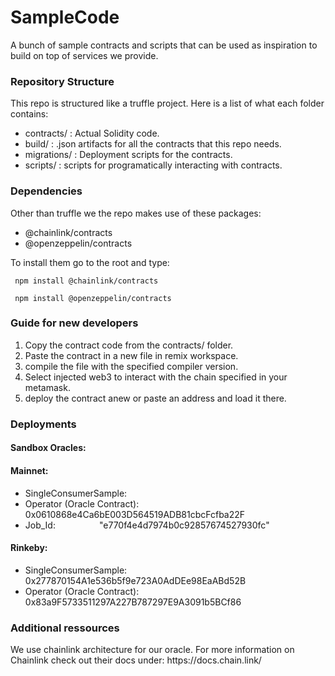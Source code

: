 # SampleCode
A bunch of sample contracts and scripts that can be used as inspiration to build on top of services we provide.

<h3>Repository Structure</h3>
This repo is structured like a truffle project. 
Here is a list of what each folder contains:
<ul>
<li>contracts/ : Actual Solidity code.</li>
<li>build/ : .json artifacts for all the contracts that this repo needs.</li>
<li>migrations/ : Deployment scripts for the contracts.</li>
<li>scripts/ : scripts for programatically interacting with contracts.</li>
</ul>

<h3>Dependencies</h3>

Other than truffle we the repo makes use of these packages:<br>
<ul>
<li>@chainlink/contracts</li>
<li>@openzeppelin/contracts</li>
</ul>
To install them go to the root and type:

<code> npm install @chainlink/contracts </code>

<code> npm install @openzeppelin/contracts </code>

<h3>Guide for new developers</h3>
<ol>
<li>Copy the contract code from the contracts/ folder.</li>
<li>Paste the contract in a new file in remix workspace.</li>
<li>compile the file with the specified compiler version.</li>
<li>Select injected web3 to interact with the chain specified in your metamask.</li>
<li>deploy the contract anew or paste an address and load it there.</li>
</ol>

<h3>Deployments</h3>
<b>
   <h4>Sandbox Oracles:<h4>
</b>
<h4>Mainnet:</h4>
<ul>
<li>SingleConsumerSample:
<li>Operator (Oracle Contract):  0x0610868e4Ca6bE003D564519ADB81cbcFcfba22F</li>
<li>Job_Id:&emsp;&emsp;&emsp;&emsp;&emsp;"e770f4e4d7974b0c92857674527930fc"</li>
</ul>
<h4>Rinkeby:</h4>
<ul>
<li>SingleConsumerSample:        0x277870154A1e536b5f9e723A0AdDEe98EaABd52B</li>
<li>Operator (Oracle Contract):  0x83a9F5733511297A227B787297E9A3091b5BCf86</li>
</ul>

<h3>Additional ressources</h3>
We use chainlink architecture for our oracle. 
For more information on Chainlink check out their docs under: https://docs.chain.link/

    
